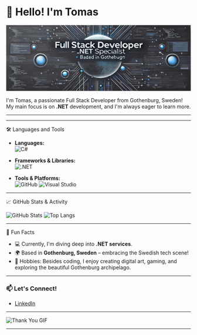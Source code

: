 # 👋 Hello! I'm Tomas

![Profile Banner](https://raw.githubusercontent.com/TomasSteifo/TomasSteifo/refs/heads/main/Screenshot%202024-11-11%20at%2013.17.24.png)

I'm Tomas, a passionate Full Stack Developer from Gothenburg, Sweden! My main focus is on **.NET** development, and I'm always eager to learn more.

--- 


---
 🛠️ Languages and Tools

- **Languages:**  
  ![C#](https://img.icons8.com/color/48/000000/c-sharp-logo.png) 

- **Frameworks & Libraries:**  
  ![.NET](https://img.icons8.com/color/48/000000/net-framework.png) 

- **Tools & Platforms:**  
  ![GitHub](https://img.icons8.com/fluent/48/000000/github.png)
  ![Visual Studio](https://img.icons8.com/color/48/000000/visual-studio-2019.png)

---

📈 GitHub Stats & Activity

![GitHub Stats](https://github-readme-stats.vercel.app/api?username=TomasSteifo&show_icons=true&theme=radical)
![Top Langs](https://github-readme-stats.vercel.app/api/top-langs/?username=TomasSteifo&layout=compact&theme=radical)


---

🎉 Fun Facts

- 💻 Currently, I'm diving deep into **.NET services**.
- 🌍 Based in **Gothenburg, Sweden** – embracing the Swedish tech scene!
- 🎨 Hobbies: Besides coding, I enjoy creating digital art, gaming, and exploring the beautiful Gothenburg archipelago.

---

### 📫 Let's Connect!

- [LinkedIn](www.linkedin.com/in/tomassteifo)

---

![Thank You GIF](https://media.giphy.com/media/dzaUX7CAG0Ihi/giphy.gif) <!-- Replace with any other animated GIF you like -->

---
